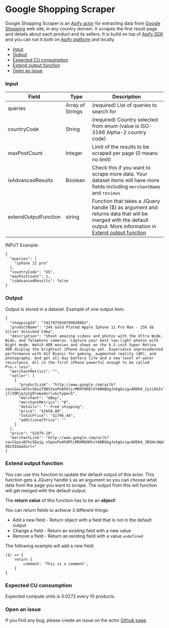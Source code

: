 # Google Shopping Scraper
Google Shopping Scraper is an [Apify actor](https://apify.com/actors) for extracting data from [Google Shopping](https://www.google.com/shopping) web site, in any country domain. It scrapes the first result page and details about each product and its sellers. It is build on top of [Apify SDK](https://sdk.apify.com/) and you can run it both on [Apify platform](https://my.apify.com) and locally.

- [Input](#input)
- [Output](#output)
- [Expected CU consumption](#expected-cu-consumption)
- [Extend output function](#extend-output-function)
- [Open an issue](#open-an-issue)

### Input

| Field | Type | Description |
| ----- | ---- | ----------- |
| queries | Array of Strings | (required) List of queries to search for |
| countryCode | String | (required) Country selected from enum (value is ISO-3166 Alpha-2 country code) |
| maxPostCount | Integer | Limit of the results to be scraped per page (0 means no limit) |
| isAdvancedResults | Boolean | Check this if you want to scrape more data. Your dataset items will have more fields including `merchantName` and `reviews` |
| extendOutputFunction | string | Function that takes a JQuery handle ($) as argument and returns data that will be merged with the default output. More information in [Extend output function](#extend-output-function) |

INPUT Example:

```
{
  "queries": [
    "iphone 11 pro"
  ],
  "countryCode": "US",
  "maxPostCount": 1,
  "isAdvancedResults": false
}
```

### Output

Output is stored in a dataset.
Example of one output item:
```
{
  "shoppingId": "7427975830799030963",
  "productName": "24k Gold Plated Apple Iphone 11 Pro Max - 256 Gb Silver Unlocked Cdma",
  "description": "Shoot amazing videos and photos with the Ultra Wide, Wide, and Telephoto cameras. Capture your best low-light photos with Night mode. Watch HDR movies and shows on the 6.5-inch Super Retina XDR display the brightest iPhone display yet. Experience unprecedented performance with A13 Bionic for gaming, augmented reality (AR), and photography. And get all-day battery life and a new level of water resistance. All in the first iPhone powerful enough to be called Pro.« less",
  "merchantMetrics": "",
  "seller": [
    {
      "productLink": "http://www.google.com/aclk?sa=L&ai=DChcSEwiT8NStooPoAhUJjrMKHf6KDlkYABABGgJxbg&sig=AOD64_2y1iAG2xTUTL-jllVQRjqJyIg9rw&adurl=&ctype=5",
      "merchant": "eBay",
      "merchantMetrics": "0",
      "details": "· Free shipping",
      "price": "$1650.00",
      "totalPrice": "$1796.44",
      "additionalPrice": ""
    }
  ],
  "price": "$1979.10",
  "merchantLink": "http://www.google.com/aclk?sa=l&ai=DChcSEwjp_vSpooPoAhUMlLMKHR6ODhsYABBGGgJxbg&sig=AOD64_3BSHnJWpFXjeoJyysFuEev97t7Ew&ctype=5&q=&ved=0ahUKEwjFo_GpooPoAhV0mHIEHfKkDGAQg-UECOIG&adurl="
}
```

### Extend output function

You can use this function to update the default output of this actor. This function gets a JQuery handle `$` as an argument so you can choose what data from the page you want to scrape. The output from this will function will get merged with the default output.

The **return value** of this function has to be an **object**!

You can return fields to achieve 3 different things:
- Add a new field - Return object with a field that is not in the default output
- Change a field - Return an existing field with a new value
- Remove a field - Return an existing field with a value `undefined`

The following example will add a new field:
```
($) => {
    return {
        comment: 'This is a comment',
    }
}
```

### Expected CU consumption
Expected compute units is 0.0272 every 10 products.

### Open an issue
If you find any bug, please create an issue on the actor [Github page](https://github.com/emastra/google-shopping-scraper).
